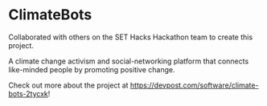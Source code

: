 # ClimateBots
Collaborated with others on the SET Hacks Hackathon team to create this project. 

A climate change activism and social-networking platform that connects like-minded people by promoting positive change.

Check out more about the project at https://devpost.com/software/climate-bots-2tycxk!
